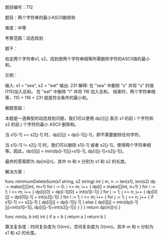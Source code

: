 题目编号：712

题目：两个字符串的最小ASCII删除和

难度：中等

考察范围：动态规划

题干：

给定两个字符串s1, s2，找到使两个字符串相等所需删除字符的ASCII值的最小和。

示例：

输入: s1 = "sea", s2 = "eat"
输出: 231
解释: 在 "sea" 中删除 "s" 并将 "s" 的值(115)加入总和。
在 "eat" 中删除 "t" 并将 116 加入总和。
结束时，两个字符串相等，115 + 116 = 231 就是符合条件的最小和。

解题思路：

本题是一道典型的动态规划问题，我们可以使用 dp[i][j] 表示 s1 的前 i 个字符和 s2 的前 j 个字符的最小 ASCII 删除和。

当 s1[i-1] == s2[j-1] 时，dp[i][j] = dp[i-1][j-1]，即不需要删除任何字符。

当 s1[i-1] != s2[j-1] 时，我们可以删除 s1[i-1] 或者 s2[j-1]，使得两个字符串相等。因此，dp[i][j] = min(dp[i-1][j]+s1[i-1], dp[i][j-1]+s2[j-1])。

最终的答案即为 dp[m][n]，其中 m 和 n 分别为 s1 和 s2 的长度。

解决方案：

func minimumDeleteSum(s1 string, s2 string) int {
    m, n := len(s1), len(s2)
    dp := make([][]int, m+1)
    for i := 0; i <= m; i++ {
        dp[i] = make([]int, n+1)
    }
    for i := 1; i <= m; i++ {
        dp[i][0] = dp[i-1][0] + int(s1[i-1])
    }
    for j := 1; j <= n; j++ {
        dp[0][j] = dp[0][j-1] + int(s2[j-1])
    }
    for i := 1; i <= m; i++ {
        for j := 1; j <= n; j++ {
            if s1[i-1] == s2[j-1] {
                dp[i][j] = dp[i-1][j-1]
            } else {
                dp[i][j] = min(dp[i-1][j]+int(s1[i-1]), dp[i][j-1]+int(s2[j-1]))
            }
        }
    }
    return dp[m][n]
}

func min(a, b int) int {
    if a < b {
        return a
    }
    return b
}

算法复杂度：时间复杂度为 O(mn)，空间复杂度为 O(mn)。其中 m 和 n 分别为 s1 和 s2 的长度。